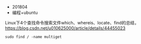 * 201804
* 编程+ubuntu

Linux下4个查找命令搜索文件which、whereis、locate、find的总结，https://blog.csdn.net/u010625000/article/details/44455023

```
sudo find / -name multiget
```

